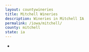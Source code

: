 ```yaml
---
layout: countywineries
title: Mitchell Wineries
description: Wineries in Mitchell IA
permalink: /iowa/mitchell/
county: mitchell
state: ia
---
```

-
